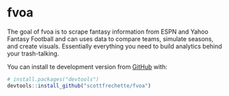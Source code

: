 
<!-- README.md is generated from README.Rmd. Please edit that file -->

# fvoa

The goal of fvoa is to scrape fantasy information from ESPN and Yahoo
Fantasy Football and can uses data to compare teams, simulate seasons,
and create visuals. Essentially everything you need to build analytics
behind your trash-talking.

You can install te development version from
[GitHub](https://github.com/) with:

``` r
# install.packages("devtools")
devtools::install_github("scottfrechette/fvoa")
```
